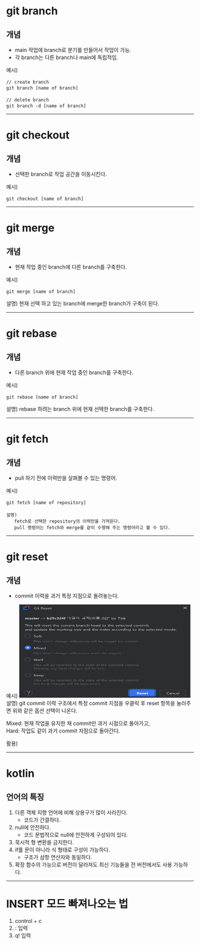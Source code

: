 # git branch
## 개념
- main 작업에 branch로 분기를 만들어서 작업이 가능.
- 각 branch는 다른 branch나 main에 독립적임.

예시\)
```
// create branch
git branch [name of branch]

// delete branch
git branch -d [name of branch]
```
---
# git checkout
## 개념
- 선택한 branch로 작업 공간을 이동시킨다.

예시\)
```
git checkout [name of branch]
```
---
# git merge
## 개념
- 현재 작업 중인 branch에 다른 branch를 구축한다.

예시\) 
```
git merge [name of branch]
```
설명\) 현재 선택 하고 있는 branch에 merge한 branch가 구축이 된다.


---
# git rebase
## 개념
- 다른 branch 위에 현재 작업 중인 branch를 구축한다.

예시\)
```
git rebase [name of branch]
```
설명\) rebase 하려는 branch 위에 현재 선택한 branch를 구축한다.

---
# git fetch
## 개념
- pull 하기 전에 이력만을 살펴볼 수 있는 명령어.

예시\)
```
git fetch [name of repository]

설명) 
   fetch로 선택한 repository의 이력만을 가져온다.
   pull 명령어는 fetch와 merge를 같이 수행해 주는 명령어라고 볼 수 있다.
```
---
# git reset
## 개념
- commit 이력을 과거 특정 지점으로 돌려놓는다.

예시\)
<img src="image/selectOptionForResetPoint.png" width="460" height="250" />
설명\) git commit 이력 구조에서 특정 commit 지점을 우클릭 후 reset 항목을 눌러주면
위와 같은 옵션 선택이 나온다.


Mixed: 현재 작업을 유지한 채 commit만 과거 시점으로 돌아가고,  
Hard: 작업도 같이 과거 commit 지점으로 돌아간다.

활용\)

---
# kotlin
## 언어의 특징
1. 다른 객체 지향 언어에 비해 상용구가 많이 사라진다.
   - 코드가 간결하다.
2. null에 안전하다.
   - 코드 문법적으로 null에 안전하게 구성되어 있다.
3. 묵시적 형 변환을 금지한다.
4. if를 문이 아니라 식 형태로 구성이 가능하다.
   - 구조가 삼항 연산자와 동일하다.
5. 확장 함수의 가능으로 버전이 달라져도 최신 기능들을 전 버전에서도 사용 가능하다.

---
# INSERT 모드 빠져나오는 법
1. control + c
2. : 입력
3. q! 입력